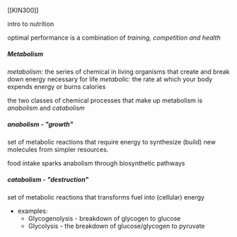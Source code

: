 [[KIN300]]

intro to nutrition

optimal performance is a combination of *training, competition and health*

##### Metabolism
*metabolism:* the series of chemical in living organisms that create and break down energy necessary for life
*metabolic:* the rate at which your body expends energy or burns calories

the two classes of chemical processes that make up metabolism is *anabolism* and *catabolism*

##### anabolism - "growth"

set of metabolic reactions that require energy to synthesize (build) new molecules from simpler resources.

food intake sparks anabolism through biosynthetic pathways

##### catabolism - "destruction"

set of metabolic reactions that transforms fuel into (cellular) energy
- examples: 
	- Glycogenolysis - breakdown of glycogen to  glucose
	- Glycolysis - the breakdown of glucose/glycogen to pyruvate
